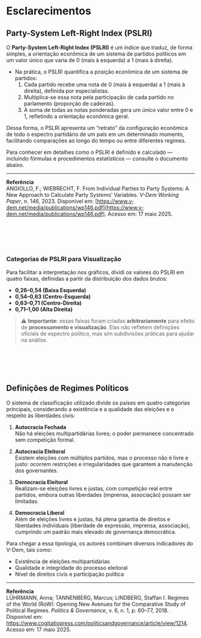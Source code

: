 # Esclarecimentos

## Party-System Left-Right Index (PSLRI)

O **Party-System Left-Right Index (PSLRI)** é um índice que traduz, de forma simples, a orientação econômica de um sistema de partidos políticos em um valor único que varia de 0 (mais à esquerda) a 1 (mais à direita).  

* Na prática, o PSLRI quantifica a posição econômica de um sistema de partidos:
    1. Cada partido recebe uma nota de 0 (mais à esquerda) a 1 (mais à direita), definida por especialistas.
    2. Multiplica-se essa nota pela participação de cada partido no parlamento (proporção de cadeiras).
    3. A soma de todas as notas ponderadas gera um único valor entre 0 e 1, refletindo a orientação econômica geral.

Dessa forma, o PSLRI apresenta um “retrato” da configuração econômica de todo o espectro partidário de um país em um determinado momento, facilitando comparações ao longo do tempo ou entre diferentes regimes.

Para conhecer em detalhes como o PSLRI é definido e calculado — incluindo fórmulas e procedimentos estatísticos — consulte o documento abaixo.

---

**Referência**  
ANGIOLLO, F.; WIEBRECHT, F. From Individual Parties to Party Systems: A New Approach to Calculate Party Systems’ Variables. *V-Dem Working Paper*, n. 146, 2023. Disponível em: [https://www.v-dem.net/media/publications/wp146.pdf](https://www.v-dem.net/media/publications/wp146.pdf). Acesso em: 17 maio 2025.  

<br><br>
---

### Categorias de PSLRI para Visualização

Para facilitar a interpretação nos gráficos, dividi os valores do PSLRI em quatro faixas, definidas a partir da distribuição dos dados brutos:

- **0,26–0,54 (Baixa Esquerda)**  
- **0,54–0,63 (Centro-Esquerda)**  
- **0,63–0,71 (Centro-Direita)**  
- **0,71–1,00 (Alta Direita)**  

> ⚠️ **Importante:** essas faixas foram criadas **arbitrariamente** para efeito de **processamento e visualização**. Elas não refletem definições oficiais de espectro político, mas sim subdivisões práticas para ajudar na análise.

<br><br>
--- 

## Definições de Regimes Políticos

O sistema de classificação utilizado divide os países em quatro categorias principais, considerando a existência e a qualidade das eleições e o respeito às liberdades civis:

1. **Autocracia Fechada**  
   Não há eleições multipartidárias livres; o poder permanece concentrado sem competição formal.

2. **Autocracia Eleitoral**  
   Existem eleições com múltiplos partidos, mas o processo não é livre e justo: ocorrem restrições e irregularidades que garantem a manutenção dos governantes.

3. **Democracia Eleitoral**  
   Realizam-se eleições livres e justas, com competição real entre partidos, embora outras liberdades (imprensa, associação) possam ser limitadas.

4. **Democracia Liberal**  
   Além de eleições livres e justas, há plena garantia de direitos e liberdades individuais (liberdade de expressão, imprensa, associação), cumprindo um padrão mais elevado de governança democrática.

Para chegar a essa tipologia, os autores combinam diversos indicadores do V-Dem, tais como: <br>
- Existência de eleições multipartidárias  
- Qualidade e integridade do processo eleitoral  
- Nível de direitos civis e participação política  

---

**Referência**  
LÜHRMANN, Anna; TANNENBERG, Marcus; LINDBERG, Staffan I. Regimes of the World (RoW): Opening New Avenues for the Comparative Study of Political Regimes. *Politics & Governance*, v. 6, n. 1, p. 60–77, 2018. Disponível em: https://www.cogitatiopress.com/politicsandgovernance/article/view/1214. Acesso em: 17 maio 2025.